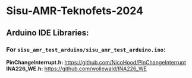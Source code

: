 # Sisu-AMR-Teknofets-2024

## Arduino IDE Libraries:

### For `sisu_amr_test_arduino/sisu_amr_test_arduino.ino`:
**PinChangeInterrupt.h:** https://github.com/NicoHood/PinChangeInterrupt<br>
**INA226_WE.h:** https://github.com/wollewald/INA226_WE


